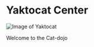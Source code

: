 # Yaktocat Center
![Image of Yaktocat](https://octodex.github.com/images/yaktocat.png)

Welcome to the Cat-dojo
